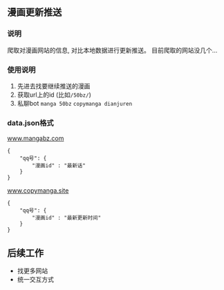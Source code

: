 ## 漫画更新推送
### 说明
爬取对漫画网站的信息, 对比本地数据进行更新推送。 目前爬取的网站没几个...

### 使用说明
1. 先进去找要继续推送的漫画
2. 获取url上的id  (比如`/50bz/`)
3. 私聊bot `manga 50bz` `copymanga dianjuren`


### data.json格式
www.mangabz.com
```
{
    "qq号": {
        "漫画id" : "最新话"
    }
}
```

www.copymanga.site
```
{
    "qq号": {
        "漫画id" : "最新更新时间"
    }
}
```
## 后续工作
- 找更多网站  
- 统一交互方式

